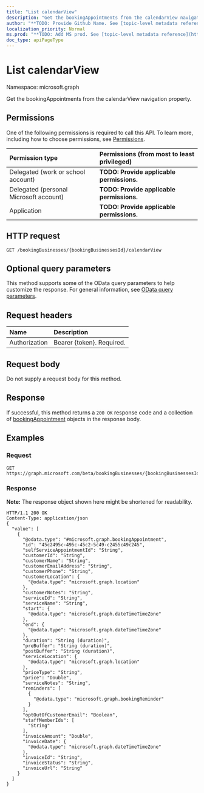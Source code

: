 ```yaml
---
title: "List calendarView"
description: "Get the bookingAppointments from the calendarView navigation property."
author: "**TODO: Provide Github Name. See [topic-level metadata reference](https://msgo.azurewebsites.net/add/document/guidelines/metadata.html#topic-level-metadata)**"
localization_priority: Normal
ms.prod: "**TODO: Add MS prod. See [topic-level metadata reference](https://msgo.azurewebsites.net/add/document/guidelines/metadata.html#topic-level-metadata)**"
doc_type: apiPageType
---
```


# List calendarView

Namespace: microsoft.graph

Get the bookingAppointments from the calendarView navigation property.

## Permissions
One of the following permissions is required to call this API. To learn more, including how to choose permissions, see [Permissions](/concepts/permissions-reference.md).

|Permission type|Permissions (from most to least privileged)|
|:---|:---|
|Delegated (work or school account)|**TODO: Provide applicable permissions.**|
|Delegated (personal Microsoft account)|**TODO: Provide applicable permissions.**|
|Application|**TODO: Provide applicable permissions.**|

## HTTP request

<!-- {
  "blockType": "ignored"
}
-->
``` http
GET /bookingBusinesses/{bookingBusinessesId}/calendarView
```

## Optional query parameters
This method supports some of the OData query parameters to help customize the response. For general information, see [OData query parameters](/graph/query-parameters).

## Request headers
|Name|Description|
|:---|:---|
|Authorization|Bearer {token}. Required.|

## Request body
Do not supply a request body for this method.

## Response

If successful, this method returns a `200 OK` response code and a collection of [bookingAppointment](../resources/bookingappointment.md) objects in the response body.

## Examples

### Request
<!-- {
  "blockType": "request",
  "name": "get_bookingappointment"
}
-->
``` http
GET https://graph.microsoft.com/beta/bookingBusinesses/{bookingBusinessesId}/calendarView
```

### Response
**Note:** The response object shown here might be shortened for readability.
<!-- {
  "blockType": "response",
  "truncated": true,
  "@odata.type": "collection(microsoft.graph.bookingappointment)"
}
-->
``` http
HTTP/1.1 200 OK
Content-Type: application/json
{
  "value": [
    {
      "@odata.type": "#microsoft.graph.bookingAppointment",
      "id": "45c2495c-495c-45c2-5c49-c2455c49c245",
      "selfServiceAppointmentId": "String",
      "customerId": "String",
      "customerName": "String",
      "customerEmailAddress": "String",
      "customerPhone": "String",
      "customerLocation": {
        "@odata.type": "microsoft.graph.location"
      },
      "customerNotes": "String",
      "serviceId": "String",
      "serviceName": "String",
      "start": {
        "@odata.type": "microsoft.graph.dateTimeTimeZone"
      },
      "end": {
        "@odata.type": "microsoft.graph.dateTimeTimeZone"
      },
      "duration": "String (duration)",
      "preBuffer": "String (duration)",
      "postBuffer": "String (duration)",
      "serviceLocation": {
        "@odata.type": "microsoft.graph.location"
      },
      "priceType": "String",
      "price": "Double",
      "serviceNotes": "String",
      "reminders": [
        {
          "@odata.type": "microsoft.graph.bookingReminder"
        }
      ],
      "optOutOfCustomerEmail": "Boolean",
      "staffMemberIds": [
        "String"
      ],
      "invoiceAmount": "Double",
      "invoiceDate": {
        "@odata.type": "microsoft.graph.dateTimeTimeZone"
      },
      "invoiceId": "String",
      "invoiceStatus": "String",
      "invoiceUrl": "String"
    }
  ]
}
```

